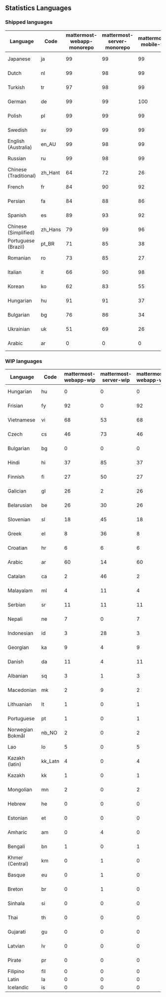 ## Statistics Languages ##
###  Shipped languages  ###
|Language|Code|mattermost-webapp-monorepo|mattermost-server-monorepo|mattermost-mobile-v2|mattermost-desktop|focalboard-webapp|playbooks-webapp|calls-webapp|Total|Last Modified|
|---|---|---|---|---|---|---|---|---|---|---|
|Japanese|ja| 99| 99| 99| 100| 97| 100| 0| 98|2023-03-30T09:46:06.095213Z|
|Dutch|nl| 99| 98| 99| 100| 97| 100| 78| 98|2023-03-30T19:57:17.057344Z|
|Turkish|tr| 97| 98| 99| 100| 97| 100| 0| 97|2023-03-30T09:46:25.761293Z|
|German|de| 99| 99| 100| 100| 100| 100| 100| 95|2023-03-30T15:18:18.485686Z|
|Polish|pl| 99| 99| 99| 100| 97| 100| 0| 95|2023-03-30T09:46:16.843450Z|
|Swedish|sv| 99| 99| 99| 100| 97| 100| 0| 95|2023-03-30T09:46:24.569539Z|
|English (Australia)|en_AU| 99| 98| 99| 100| 97| 99| 0| 94|2023-03-30T09:45:53.927430Z|
|Russian|ru| 99| 98| 99| 100| 74| 59| 0| 93|2023-03-30T12:36:58.219468Z|
|Chinese (Traditional)|zh_Hant| 64| 72| 26| 0| 97| 0| 0| 82|2023-03-30T09:46:30.929685Z|
|French|fr| 84| 90| 92| 96| 84| 27| 0| 80|2023-03-30T09:45:58.825530Z|
|Persian|fa| 84| 88| 86| 100| 26| 1| 0| 71|2023-03-30T09:45:57.621905Z|
|Spanish|es| 89| 93| 92| 98| 47| 0| 20| 69|2023-03-30T12:29:23.005108Z|
|Chinese (Simplified)|zh_Hans| 79| 99| 96| 100| 97| 0| 0| 69|2023-03-30T09:46:29.418906Z|
|Portuguese (Brazil)|pt_BR| 71| 85| 38| 44| 100| 0| 63| 68|2023-03-30T15:37:07.121894Z|
|Romanian|ro| 73| 85| 27| 0| 0| 0| 0| 67|2023-03-28T15:57:11.059050Z|
|Italian|it| 66| 90| 98| 5| 62| 0| 0| 65|2023-03-28T15:56:17.422973Z|
|Korean|ko| 62| 83| 55| 100| 90| 53| 0| 65|2023-03-30T17:20:25.843014Z|
|Hungarian|hu| 91| 91| 37| 99| 90| 81| 0| 63|2023-03-30T09:46:02.444032Z|
|Bulgarian|bg| 76| 86| 34| 0| 0| 0| 0| 52|2023-03-28T15:55:13.962625Z|
|Ukrainian|uk| 51| 69| 26| 79| 53| 0| 0| 45|2023-03-30T09:46:27.203947Z|
|Arabic|ar| 0| 0| 0| 45| 45| 0| 0| 16|2023-03-30T14:03:02.494432Z|
###  WIP languages  ###
|Language|Code|mattermost-webapp-wip|mattermost-server-wip|mattermost-webapp-wip|Total|Last Modified|
|---|---|---|---|---|---|--|
|Hungarian|hu| 0| 0| 0| 63|2023-03-30T09:46:02.444032Z|
|Frisian|fy| 92| 0| 92| 61|2023-03-30T14:04:28.368728Z|
|Vietnamese|vi| 68| 53| 68| 59|2023-03-30T14:07:38.949883Z|
|Czech|cs| 46| 73| 46| 57|2023-03-30T14:03:41.659147Z|
|Bulgarian|bg| 0| 0| 0| 52|2023-03-28T15:55:13.962625Z|
|Hindi|hi| 37| 85| 37| 49|2023-03-30T14:04:54.856447Z|
|Finnish|fi| 27| 50| 27| 34|2023-03-30T14:04:14.936366Z|
|Galician|gl| 26| 2| 26| 31|2023-02-16T10:53:47.791156Z|
|Belarusian|be| 26| 30| 26| 27|2023-03-30T14:03:09.873427Z|
|Slovenian|sl| 18| 45| 18| 23|2023-03-30T14:07:12.677627Z|
|Greek|el| 8| 36| 8| 22|2023-03-30T14:03:55.229463Z|
|Croatian|hr| 6| 6| 6| 17|2023-03-30T09:46:01.311826Z|
|Arabic|ar| 60| 14| 60| 16|2023-03-30T14:03:02.494432Z|
|Catalan|ca| 2| 46| 2| 15|2023-02-22T22:19:51.633986Z|
|Malayalam|ml| 4| 11| 4| 13|2023-01-20T12:30:29.426169Z|
|Serbian|sr| 11| 11| 11| 13|2023-03-30T14:07:25.635161Z|
|Nepali|ne| 7| 0| 7| 11|2023-03-30T14:06:47.028356Z|
|Indonesian|id| 3| 28| 3| 11|2023-01-20T12:30:26.132977Z|
|Georgian|ka| 9| 4| 9| 8|2023-03-30T09:46:07.543767Z|
|Danish|da| 11| 4| 11| 8|2023-02-28T08:17:12.460986Z|
|Albanian|sq| 3| 1| 3| 8|2023-03-30T14:07:18.996586Z|
|Macedonian|mk| 2| 9| 2| 5|2023-02-16T10:52:34.237243Z|
|Lithuanian|lt| 1| 0| 1| 4|2023-03-26T20:33:26.682723Z|
|Portuguese|pt| 1| 0| 1| 4|2023-03-30T09:46:17.867459Z|
|Norwegian Bokmål|nb_NO| 2| 0| 2| 4|2023-03-30T09:46:13.174135Z|
|Lao|lo| 5| 0| 5| 3|2023-01-28T03:29:57.636840Z|
|Kazakh (latin)|kk_Latn| 4| 0| 4| 3|2023-01-09T16:04:40.142668Z|
|Kazakh|kk| 1| 0| 1| 2|2023-01-20T12:30:28.434837Z|
|Mongolian|mn| 2| 0| 2| 2|2023-02-16T02:00:14.011643Z|
|Hebrew|he| 0| 0| 0| 1|2023-01-20T12:30:24.610278Z|
|Estonian|et| 0| 0| 0| 1|2022-06-16T11:17:55.844464Z|
|Amharic|am| 0| 4| 0| 1|2020-07-04T19:22:35.416407Z|
|Bengali|bn| 1| 0| 1| 1|2022-06-18T00:07:36.707192Z|
|Khmer (Central)|km| 0| 1| 0| 0|2022-05-06T14:27:58.323957Z|
|Basque|eu| 0| 1| 0| 0|2021-06-22T14:46:44.626603Z|
|Breton|br| 0| 1| 0| 0|2022-10-20T14:33:30.929526Z|
|Sinhala|si| 0| 0| 0| 0|2022-10-24T11:26:43.423982Z|
|Thai|th| 0| 0| 0| 0|2022-05-03T14:48:59.991556Z|
|Gujarati|gu| 0| 0| 0| 0|2021-09-27T12:12:04.194601Z|
|Latvian|lv| 0| 0| 0| 0|2022-12-17T23:24:22.390841Z|
|Pirate|pr| 0| 0| 0| 0|2022-06-28T08:46:29.046651Z|
|Filipino|fil| 0| 0| 0| 0||
|Latin|la| 0| 0| 0| 0||
|Icelandic|is| 0| 0| 0| 0||
